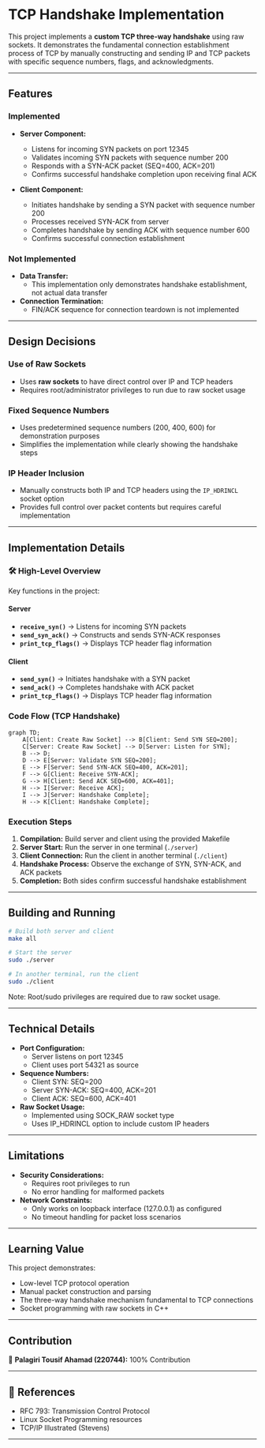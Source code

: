 # TCP Handshake Implementation

This project implements a **custom TCP three-way handshake** using raw sockets. It demonstrates the fundamental connection establishment process of TCP by manually constructing and sending IP and TCP packets with specific sequence numbers, flags, and acknowledgments.

---

## Features

### Implemented

- **Server Component:**
  - Listens for incoming SYN packets on port 12345
  - Validates incoming SYN packets with sequence number 200
  - Responds with a SYN-ACK packet (SEQ=400, ACK=201)
  - Confirms successful handshake completion upon receiving final ACK

- **Client Component:**
  - Initiates handshake by sending a SYN packet with sequence number 200
  - Processes received SYN-ACK from server
  - Completes handshake by sending ACK with sequence number 600
  - Confirms successful connection establishment

### Not Implemented

- **Data Transfer:**
  - This implementation only demonstrates handshake establishment, not actual data transfer
- **Connection Termination:**
  - FIN/ACK sequence for connection teardown is not implemented

---

## Design Decisions

### Use of Raw Sockets
- Uses **raw sockets** to have direct control over IP and TCP headers
- Requires root/administrator privileges to run due to raw socket usage

### Fixed Sequence Numbers
- Uses predetermined sequence numbers (200, 400, 600) for demonstration purposes
- Simplifies the implementation while clearly showing the handshake steps

### IP Header Inclusion
- Manually constructs both IP and TCP headers using the `IP_HDRINCL` socket option
- Provides full control over packet contents but requires careful implementation

---

## Implementation Details

### 🛠️ High-Level Overview

Key functions in the project:

#### Server
- **`receive_syn()`** → Listens for incoming SYN packets 
- **`send_syn_ack()`** → Constructs and sends SYN-ACK responses
- **`print_tcp_flags()`** → Displays TCP header flag information

#### Client
- **`send_syn()`** → Initiates handshake with a SYN packet
- **`send_ack()`** → Completes handshake with ACK packet
- **`print_tcp_flags()`** → Displays TCP header flag information

### Code Flow (TCP Handshake)

```mermaid
graph TD;
    A[Client: Create Raw Socket] --> B[Client: Send SYN SEQ=200];
    C[Server: Create Raw Socket] --> D[Server: Listen for SYN];
    B --> D;
    D --> E[Server: Validate SYN SEQ=200];
    E --> F[Server: Send SYN-ACK SEQ=400, ACK=201];
    F --> G[Client: Receive SYN-ACK];
    G --> H[Client: Send ACK SEQ=600, ACK=401];
    H --> I[Server: Receive ACK];
    I --> J[Server: Handshake Complete];
    H --> K[Client: Handshake Complete];
```

### Execution Steps

1. **Compilation:** Build server and client using the provided Makefile
2. **Server Start:** Run the server in one terminal (`./server`)
3. **Client Connection:** Run the client in another terminal (`./client`)
4. **Handshake Process:** Observe the exchange of SYN, SYN-ACK, and ACK packets
5. **Completion:** Both sides confirm successful handshake establishment

---

## Building and Running

```bash
# Build both server and client
make all

# Start the server
sudo ./server

# In another terminal, run the client
sudo ./client
```

Note: Root/sudo privileges are required due to raw socket usage.

---

## Technical Details

- **Port Configuration:**
  - Server listens on port 12345
  - Client uses port 54321 as source
- **Sequence Numbers:**
  - Client SYN: SEQ=200
  - Server SYN-ACK: SEQ=400, ACK=201
  - Client ACK: SEQ=600, ACK=401
- **Raw Socket Usage:**
  - Implemented using SOCK_RAW socket type
  - Uses IP_HDRINCL option to include custom IP headers

---

## Limitations

- **Security Considerations:**
  - Requires root privileges to run
  - No error handling for malformed packets
- **Network Constraints:**
  - Only works on loopback interface (127.0.0.1) as configured
  - No timeout handling for packet loss scenarios

---

## Learning Value

This project demonstrates:
- Low-level TCP protocol operation
- Manual packet construction and parsing
- The three-way handshake mechanism fundamental to TCP connections
- Socket programming with raw sockets in C++

---

## Contribution

👤 **Palagiri Tousif Ahamad (220744):** 100% Contribution

---

## 🔹 References

- RFC 793: Transmission Control Protocol
- Linux Socket Programming resources
- TCP/IP Illustrated (Stevens)

---